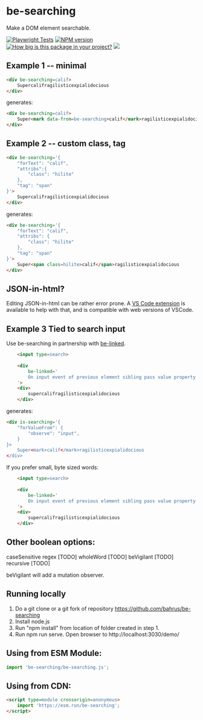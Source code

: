 # be-searching 

Make a DOM element searchable.

[![Playwright Tests](https://github.com/bahrus/be-searching/actions/workflows/CI.yml/badge.svg?branch=baseline)](https://github.com/bahrus/be-searching/actions/workflows/CI.yml)
[![NPM version](https://badge.fury.io/js/be-searching.png)](http://badge.fury.io/js/be-searching)
[![How big is this package in your project?](https://img.shields.io/bundlephobia/minzip/be-searching?style=for-the-badge)](https://bundlephobia.com/result?p=be-searching)
<img src="http://img.badgesize.io/https://cdn.jsdelivr.net/npm/be-searching?compression=gzip">

## Example 1 -- minimal

```html
<div be-searching=calif>
    Supercalifragilisticexpialidocious
</div>
```

generates:

```html
<div be-searching=calif>
    Super<mark data-from=be-searching>calif</mark>ragilisticexpialidocious
</div>
```

## Example 2 -- custom class, tag

```html
<div be-searching='{
    "forText": "calif",
    "attribs":{
        "class": "hilite"
    },
    "tag": "span"
}'>
    Supercalifragilisticexpialidocious
</div>
```

generates:

```html
<div be-searching='{
    "forText": "calif",
    "attribs": {
        "class": "hilite"
    },
    "tag": "span"
}'>
    Super<span class=hilite>calif</span>ragilisticexpialidocious
</div>
```

## JSON-in-html?

Editing JSON-in-html can be rather error prone.  A [VS Code extension](https://marketplace.visualstudio.com/items?itemName=andersonbruceb.json-in-html) is available to help with that, and is compatible with web versions of VSCode.

## Example 3 Tied to search input

Use be-searching in partnership with [be-linked](https://github.com/bahrus/be-linked).

```html
    <input type=search>
    
    <div 
        be-linked='
        On input event of previous element sibling pass value property to $0-enh-by-be-searching:forText.
    '>
    <div>
        supercalifragilisticexpialidocious
    </div>

```

generates:

```html
<div is-searching='{
    "forValueFrom": {
        "observe": "input",
    }
}>
    Super<mark>calif</mark>ragilisticexpialidocious
</div>
```

If you prefer small, byte sized words:

```html
    <input type=search>
    
    <div 
        be-linked='
        On input event of previous element sibling pass value property to $0-enh-by-be-searching : for text.
    '>
    <div>
        supercalifragilisticexpialidocious
    </div>

```

## Other boolean options: 

caseSensitive
regex [TODO]
wholeWord [TODO]
beVigilant [TODO]
recursive [TODO]

beVigilant will add a mutation observer.

## Running locally

1.  Do a git clone or a git fork of repository https://github.com/bahrus/be-searching
2.  Install node.js
3.  Run "npm install" from location of folder created in step 1.
4.  Run npm run serve.  Open browser to http://localhost:3030/demo/

## Using from ESM Module:

```JavaScript
import 'be-searching/be-searching.js';
```

## Using from CDN:

```html
<script type=module crossorigin=anonymous>
    import 'https://esm.run/be-searching';
</script>
```






